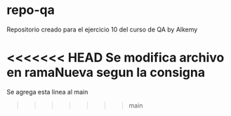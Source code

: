 # repo-qa
Repositorio creado para el ejercicio 10 del curso de QA by Alkemy


<<<<<<< HEAD
Se modifica archivo en ramaNueva segun la consigna
=======
Se agrega esta linea al main
>>>>>>> main
